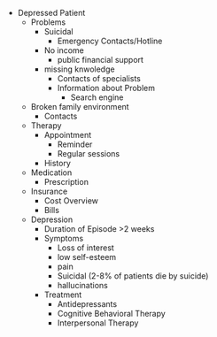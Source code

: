 - Depressed Patient
  - Problems
    - Suicidal
      - Emergency Contacts/Hotline
    - No income
      - public financial support
    - missing knwoledge
      - Contacts of specialists
      - Information about Problem
        - Search engine
  - Broken family environment
    - Contacts
  - Therapy
    - Appointment
      - Reminder
      - Regular sessions
    - History
  - Medication
    - Prescription
  - Insurance
    - Cost Overview
    - Bills
  - Depression
    - Duration of Episode >2 weeks
    - Symptoms
      - Loss of interest
      - low self-esteem
      - pain
      - Suicidal (2-8% of patients die by suicide)
      - hallucinations
    - Treatment
      - Antidepressants
      - Cognitive Behavioral Therapy
      - Interpersonal Therapy
